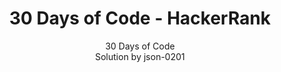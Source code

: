 <h1 align="center">30 Days of Code - HackerRank</h1>

<p align="center">
  <a herf="https://www.hackerrank.com/domains/tutorials/30-days-of-code" target="_blank">30 Days of Code<br>
  Solution by json-0201
</p>
